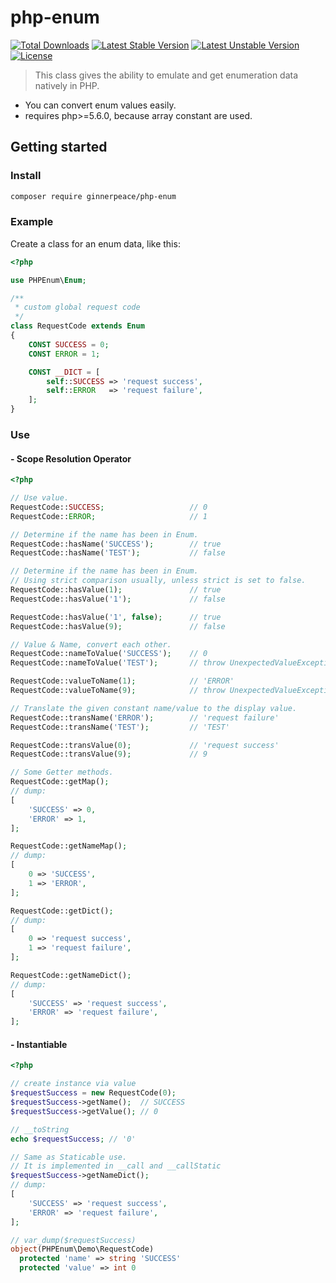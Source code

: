 # php-enum

[![Total Downloads](https://poser.pugx.org/ginnerpeace/php-enum/downloads.svg)](https://packagist.org/packages/ginnerpeace/php-enum)
[![Latest Stable Version](https://poser.pugx.org/ginnerpeace/php-enum/v/stable.svg)](https://packagist.org/packages/ginnerpeace/php-enum)
[![Latest Unstable Version](https://poser.pugx.org/ginnerpeace/php-enum/v/unstable.svg)](https://packagist.org/packages/ginnerpeace/php-enum)
[![License](https://poser.pugx.org/ginnerpeace/php-enum/license.svg)](https://packagist.org/packages/ginnerpeace/php-enum)

> This class gives the ability to emulate and get enumeration data natively in PHP.

- You can convert enum values easily.
- requires php>=5.6.0, because array constant are used.

## Getting started

### Install

```bash
composer require ginnerpeace/php-enum
```

### Example
Create a class for an enum data, like this:
```php
<?php

use PHPEnum\Enum;

/**
 * custom global request code
 */
class RequestCode extends Enum
{
    CONST SUCCESS = 0;
    CONST ERROR = 1;

    CONST __DICT = [
        self::SUCCESS => 'request success',
        self::ERROR   => 'request failure',
    ];
}
```

### Use
#### - Scope Resolution Operator
```php
<?php

// Use value.
RequestCode::SUCCESS;                   // 0
RequestCode::ERROR;                     // 1

// Determine if the name has been in Enum.
RequestCode::hasName('SUCCESS');        // true
RequestCode::hasName('TEST');           // false

// Determine if the name has been in Enum.
// Using strict comparison usually, unless strict is set to false.
RequestCode::hasValue(1);               // true
RequestCode::hasValue('1');             // false

RequestCode::hasValue('1', false);      // true
RequestCode::hasValue(9);               // false

// Value & Name, convert each other.
RequestCode::nameToValue('SUCCESS');    // 0
RequestCode::nameToValue('TEST');       // throw UnexpectedValueException

RequestCode::valueToName(1);            // 'ERROR'
RequestCode::valueToName(9);            // throw UnexpectedValueException

// Translate the given constant name/value to the display value.
RequestCode::transName('ERROR');        // 'request failure'
RequestCode::transName('TEST');         // 'TEST'

RequestCode::transValue(0);             // 'request success'
RequestCode::transValue(9);             // 9

// Some Getter methods.
RequestCode::getMap();
// dump:
[
    'SUCCESS' => 0,
    'ERROR' => 1,
];

RequestCode::getNameMap();
// dump:
[
    0 => 'SUCCESS',
    1 => 'ERROR',
];

RequestCode::getDict();
// dump:
[
    0 => 'request success',
    1 => 'request failure',
];

RequestCode::getNameDict();
// dump:
[
    'SUCCESS' => 'request success',
    'ERROR' => 'request failure',
];
```

#### - Instantiable
```php
<?php

// create instance via value
$requestSuccess = new RequestCode(0);
$requestSuccess->getName();  // SUCCESS
$requestSuccess->getValue(); // 0

// __toString
echo $requestSuccess; // '0'

// Same as Staticable use.
// It is implemented in __call and __callStatic
$requestSuccess->getNameDict();
// dump:
[
    'SUCCESS' => 'request success',
    'ERROR' => 'request failure',
];

// var_dump($requestSuccess)
object(PHPEnum\Demo\RequestCode)
  protected 'name' => string 'SUCCESS'
  protected 'value' => int 0
```
